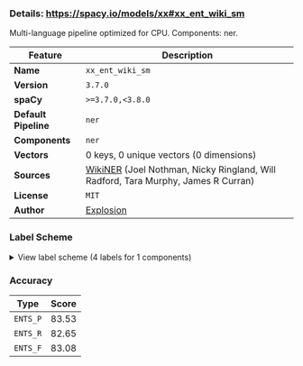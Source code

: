### Details: https://spacy.io/models/xx#xx_ent_wiki_sm

Multi-language pipeline optimized for CPU. Components: ner.

| Feature | Description |
| --- | --- |
| **Name** | `xx_ent_wiki_sm` |
| **Version** | `3.7.0` |
| **spaCy** | `>=3.7.0,<3.8.0` |
| **Default Pipeline** | `ner` |
| **Components** | `ner` |
| **Vectors** | 0 keys, 0 unique vectors (0 dimensions) |
| **Sources** | [WikiNER](https://figshare.com/articles/Learning_multilingual_named_entity_recognition_from_Wikipedia/5462500) (Joel Nothman, Nicky Ringland, Will Radford, Tara Murphy, James R Curran) |
| **License** | `MIT` |
| **Author** | [Explosion](https://explosion.ai) |

### Label Scheme

<details>

<summary>View label scheme (4 labels for 1 components)</summary>

| Component | Labels |
| --- | --- |
| **`ner`** | `LOC`, `MISC`, `ORG`, `PER` |

</details>

### Accuracy

| Type | Score |
| --- | --- |
| `ENTS_P` | 83.53 |
| `ENTS_R` | 82.65 |
| `ENTS_F` | 83.08 |